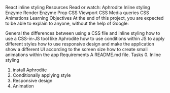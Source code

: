 React inline styling
Resources
Read or watch:
Aphrodite
Inline styling
Enzyme Render
Enzyme Prop
CSS Viewport
CSS Media queries
CSS Animations
Learning Objectives
At the end of this project, you are expected to be able to explain to anyone, without the help of Google:

General
the differences between using a CSS file and inline styling
how to use a CSS-in-JS tool like Aphrodite
how to use conditions within JS to apply different styles
how to use responsive design and make the application show a different UI according to the screen size
how to create small animations within the app
Requirements
A README.md file.
Tasks
 0. Inline styling
 1. install Aphrodite
 2. Conditionally applying style
 3. Responsive design
 4. Animation